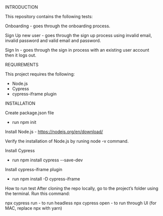 INTRODUCTION

This repository contains the following tests:

Onboarding - goes through the onboarding process.

Sign Up new user - goes through the sign up process using invalid email, invalid password and valid email and password.

Sign In - goes through the sign in process with an existing user account then it logs out.


REQUIREMENTS

This project requires the following:
- Node.js
- Cypress
- cypress-iframe plugin


INSTALLATION

Create package.json file
- run npm init

Install Node.js - https://nodejs.org/en/download/

Verify the installation of Node.js by runing node -v command.

Install Cypress
- run  npm install cypress --save-dev

Install cypress-iframe plugin
- run npm install -D cypress-iframe

How to run test
After cloning the repo locally, go to the project’s folder using the terminal. Run this command: 

npx cypress run - to run headless
npx cypress open - to run through UI
(for MAC, replace npx with yarn)
